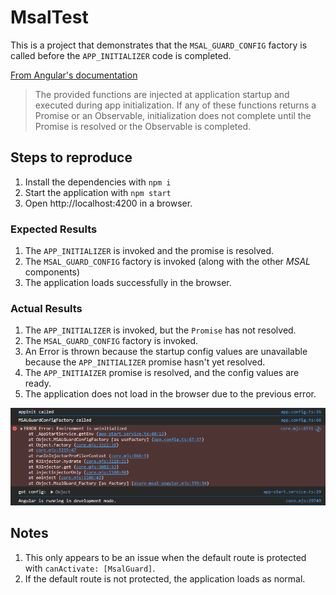 # MsalTest

This is a project that demonstrates that the `MSAL_GUARD_CONFIG` factory is called before the `APP_INITIALIZER` code is completed.

[From Angular's documentation](https://angular.io/api/core/APP_INITIALIZER)
> The provided functions are injected at application startup and executed during app initialization. If any of these functions returns a Promise or an Observable, initialization does not complete until the Promise is resolved or the Observable is completed.


## Steps to reproduce
1. Install the dependencies with `npm i`
2. Start the application with `npm start`
3. Open http://localhost:4200 in a browser.

### Expected Results
1. The `APP_INITIALIZER` is invoked and the promise is resolved.
2. The `MSAL_GUARD_CONFIG` factory is invoked (along with the other *MSAL* components)
3. The application loads successfully in the browser.

### Actual Results
1. The `APP_INITIALIZER` is invoked, but the `Promise` has not resolved.
2. The `MSAL_GUARD_CONFIG` factory is invoked.
3. An Error is thrown because the startup config values are unavailable because the `APP_INITIALIZER` promise hasn't yet resolved.
4. The `APP_INITIAIZER` promise is resolved, and the config values are ready.
5. The application does not load in the browser due to the previous error.

![Console Log Outputs](log.png)

## Notes
1. This only appears to be an issue when the default route is protected with `canActivate: [MsalGuard]`.
2. If the default route is not protected, the application loads as normal.
